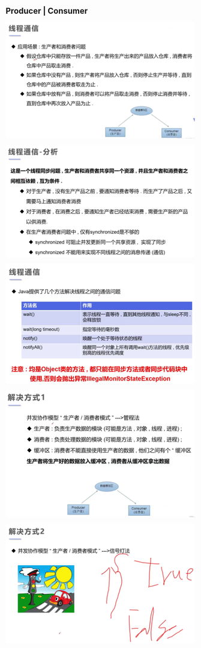## Producer | Consumer

![](img/2021-10-18-11-17-34.png)

![](img/2021-10-18-11-18-40.png)

![](img/2021-10-18-11-19-49.png)

![](img/2021-10-18-11-22-48.png)

![](img/2021-10-18-11-24-13.png)





